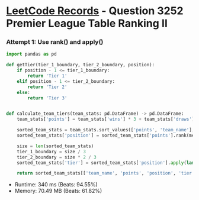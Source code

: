 # [LeetCode Records](../../README.md) - Question 3252 Premier League Table Ranking II

### Attempt 1: Use rank() and apply()
```py
import pandas as pd

def getTier(tier_1_boundary, tier_2_boundary, position):
    if position - 1 <= tier_1_boundary:
        return 'Tier 1'
    elif position - 1 <= tier_2_boundary:
        return 'Tier 2'
    else:
        return 'Tier 3'


def calculate_team_tiers(team_stats: pd.DataFrame) -> pd.DataFrame:
    team_stats['points'] = team_stats['wins'] * 3 + team_stats['draws']

    sorted_team_stats = team_stats.sort_values(['points', 'team_name'], ascending=[False, True])
    sorted_team_stats['position'] = sorted_team_stats['points'].rank(method='min', ascending=False)

    size = len(sorted_team_stats)
    tier_1_boundary = size / 3
    tier_2_boundary = size * 2 / 3
    sorted_team_stats['tier'] = sorted_team_stats['position'].apply(lambda position: getTier(tier_1_boundary, tier_2_boundary, position))

    return sorted_team_stats[['team_name', 'points', 'position', 'tier']]
```
- Runtime: 340 ms (Beats: 94.55%)
- Memory: 70.49 MB (Beats: 61.82%)

<br>
